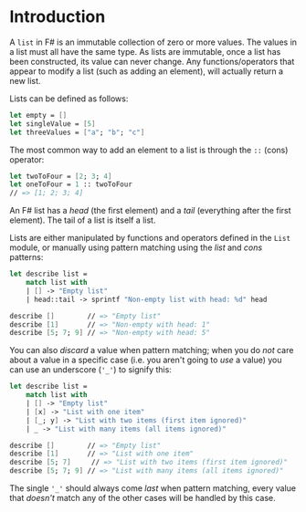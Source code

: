 # Introduction

A `list` in F# is an immutable collection of zero or more values. The values in a list must all have the same type. As lists are immutable, once a list has been constructed, its value can never change. Any functions/operators that appear to modify a list (such as adding an element), will actually return a new list.

Lists can be defined as follows:

```fsharp
let empty = []
let singleValue = [5]
let threeValues = ["a"; "b"; "c"]
```

The most common way to add an element to a list is through the `::` (cons) operator:

```fsharp
let twoToFour = [2; 3; 4]
let oneToFour = 1 :: twoToFour
// => [1; 2; 3; 4]
```

An F# list has a _head_ (the first element) and a _tail_ (everything after the first element). The tail of a list is itself a list.

Lists are either manipulated by functions and operators defined in the `List` module, or manually using pattern matching using the _list_ and _cons_ patterns:

```fsharp
let describe list =
    match list with
    | [] -> "Empty list"
    | head::tail -> sprintf "Non-empty list with head: %d" head

describe []        // => "Empty list"
describe [1]       // => "Non-empty with head: 1"
describe [5; 7; 9] // => "Non-empty with head: 5"
```

You can also _discard_ a value when pattern matching; when you do _not_ care about a value in a specific case (i.e. you aren't going to _use_ a value) you can use an underscore (`'_'`) to signify this:

```fsharp
let describe list =
    match list with
    | [] -> "Empty list"
    | [x] -> "List with one item"
    | [_; y] -> "List with two items (first item ignored)"
    | _ -> "List with many items (all items ignored)"

describe []        // => "Empty list"
describe [1]       // => "List with one item"
describe [5; 7]     // => "List with two items (first item ignored)"
describe [5; 7; 9] // => "List with many items (all items ignored)"
```

The single `'_'` should always come _last_ when pattern matching, every value that _doesn't_ match any of the other cases will be handled by this case.
